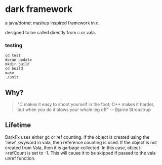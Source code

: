 # dark framework

a java/dotnet mashup inspired framework in c.

designed to be called directly from c or vala.


### testing

    cd test
    doran update
    mkdir build
    cd build
    make
    ./unit

## Why?
> "C makes it easy to shoot yourself in the foot; C++ makes it harder, but when you do it blows your whole leg off" -- Bjarne Stroustrup


## Lifetime

DarkFx uses either gc or ref counting. If the object is created using the 'new' kwyword
in vala, then reference counting is used. If the object is not created from Vala, then it is garbage collected. In this case, object->refCount is set to -1. This will cause it to be skipped if passed to the vala unref function.